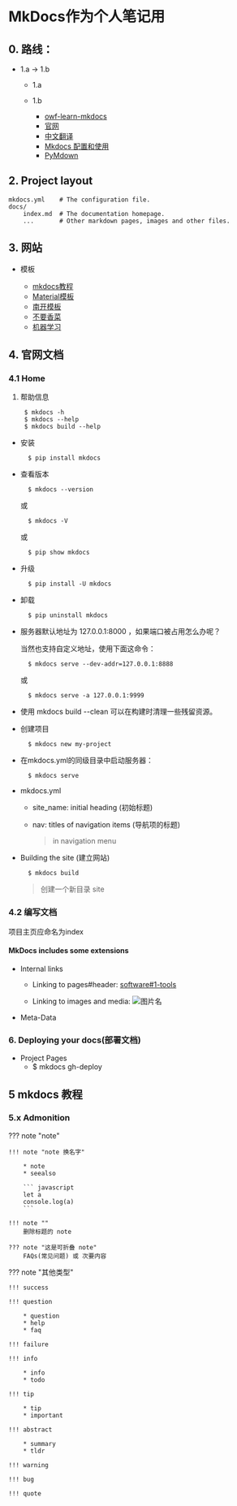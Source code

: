 # MkDocs作为个人笔记用

## 0. 路线：

* 1.a -> 1.b

    * 1.a
    * 1.b

        * [owf-learn-mkdocs](http://learn.openwaterfoundation.org/owf-learn-mkdocs/new-project/)
        * [官网](https://www.mkdocs.org/)
        * [中文翻译](https://mkdocs.zimoapps.com/)
        * [Mkdocs 配置和使用](https://www.xncoding.com/2020/03/01/tool/mkdocs.html)
        * [PyMdown](https://facelessuser.github.io/pymdown-extensions/)
 

## 2. Project layout

    mkdocs.yml    # The configuration file.
    docs/
        index.md  # The documentation homepage.
        ...       # Other markdown pages, images and other files.

## 3. 网站

* 模板 

    * [mkdocs教程](https://cyent.github.io/markdown-with-mkdocs-material/install/local/)
    * [Material模板](https://squidfunk.github.io/mkdocs-material/getting-started/)
    * [南开模板](https://www.nkdacs.com/tutorial/md-template/)
    * [不要香菜](http://www.nocilantro.cn/front_end/html/)
    * [机器学习](http://docs.sqdxwz.com/ai-note/)

## 4. 官网文档

### 4.1 Home

1. 帮助信息

        $ mkdocs -h
        $ mkdocs --help
        $ mkdocs build --help

* 安装

        $ pip install mkdocs

* 查看版本

        $ mkdocs --version

    或

        $ mkdocs -V

    或

        $ pip show mkdocs

* 升级

        $ pip install -U mkdocs

* 卸载

        $ pip uninstall mkdocs

* 服务器默认地址为 127.0.0.1:8000 ，如果端口被占用怎么办呢？

    当然也支持自定义地址，使用下面这命令：

        $ mkdocs serve --dev-addr=127.0.0.1:8888

    或

        $ mkdocs serve -a 127.0.0.1:9999

* 使用 mkdocs build --clean 可以在构建时清理一些残留资源。

* 创建项目

        $ mkdocs new my-project

* 在mkdocs.yml的同级目录中启动服务器：

        $ mkdocs serve

* mkdocs.yml 

    * site_name: initial heading (初始标题)

    * nav: titles of navigation items (导航项的标题)

        > in navigation menu

* Building the site (建立网站)

        $ mkdocs build

    > 创建一个新目录 site


### 4.2 编写文档

项目主页应命名为index

#### MkDocs includes some extensions

* Internal links

    * Linking to pages#header: [software#1-tools](../software/#1-tools)

    * Linking to images and media: ![图片名](图片地址)

* Meta-Data

### 6. Deploying your docs(部署文档)
* Project Pages
    * $ mkdocs gh-deploy


## 5 mkdocs 教程 


### 5.x Admonition

??? note "note"

    !!! note "note 换名字"

        * note
        * seealso

        ``` javascript
        let a
        console.log(a)
        ``` 

    !!! note ""
        删除标题的 note

    ??? note "这是可折叠 note"
        FAQs(常见问题) 或 次要内容

??? note "其他类型"

    !!! success

    !!! question

        * question
        * help
        * faq

    !!! failure

    !!! info
    
        * info
        * todo

    !!! tip

        * tip
        * important

    !!! abstract

        * summary
        * tldr

    !!! warning

    !!! bug

    !!! quote